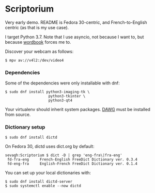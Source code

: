 # Scriptorium

Very early demo. README is Fedora 30-centric, and French-to-English centric (as that is my use case).

I target Python 3.7. Note that I use asyncio, not because I want to, but because [wordbook](https://github.com/tomplus/wordbook) forces me to.

Discover your webcam as follows:

```
$ mpv av://v4l2:/dev/video4
```

### Dependencies

Some of the dependencies were only installable with dnf:

```
$ sudo dnf install python3-imaging-tk \
                    python3-tkinter \
                    python3-qt4
```

Your virtualenv should inherit system packages. [DAWG](https://github.com/pytries/DAWG) must be installed from source.

### Dictionary setup

```
$ sudo dnf install dictd
```

On Fedora 30, dictd uses dict.org by default:

```
sevagh:Scriptorium $ dict -D | grep 'eng-fra\|fra-eng'
 fd-fra-eng     French-English FreeDict Dictionary ver. 0.3.4
 fd-eng-fra     English-French FreeDict Dictionary ver. 0.1.4
```

You can set up your local dictionaries with:

```
$ sudo dnf install dictd-server
$ sudo systemctl enable --now dictd
```
